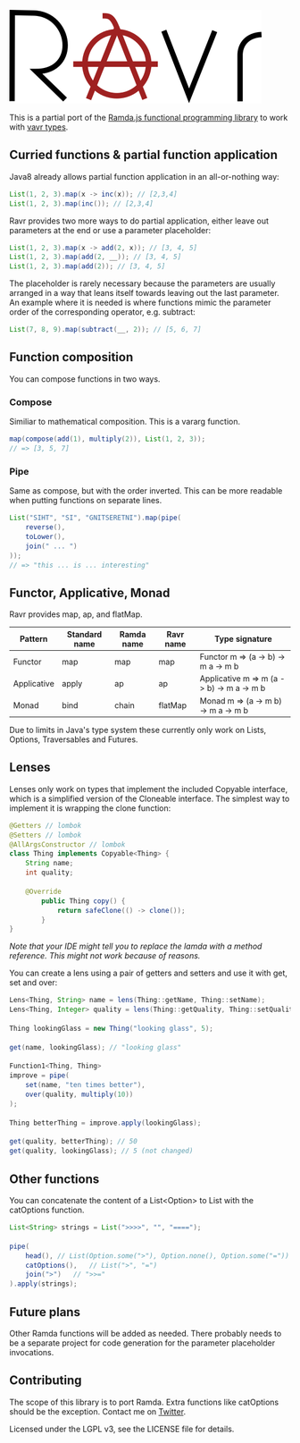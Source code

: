 ![ravr logo](ravr.png)

This is a partial port of the [Ramda.js functional programming library](http://ramdajs.com) to work with [vavr types](http://www.vavr.io).

## Curried functions & partial function application

Java8 already allows partial function application in an all-or-nothing way:

```java
List(1, 2, 3).map(x -> inc(x)); // [2,3,4]
List(1, 2, 3).map(inc()); // [2,3,4]
```

Ravr provides two more ways to do partial application, either leave out parameters at the end or use a parameter placeholder:

```java
List(1, 2, 3).map(x -> add(2, x)); // [3, 4, 5]
List(1, 2, 3).map(add(2, __)); // [3, 4, 5]
List(1, 2, 3).map(add(2)); // [3, 4, 5]
```

The placeholder is rarely necessary because the parameters are usually arranged in a way that leans itself towards leaving out the last parameter. An example where it is needed is where functions mimic the parameter order of the corresponding operator, e.g. subtract:

```java
List(7, 8, 9).map(subtract(__, 2)); // [5, 6, 7]
```

## Function composition

You can compose functions in two ways.

### Compose

Similiar to mathematical composition. This is a vararg function.

```java
map(compose(add(1), multiply(2)), List(1, 2, 3));
// => [3, 5, 7]
```

### Pipe

Same as compose, but with the order inverted. This can be more readable when putting functions on separate lines.

```java
List("SIHT", "SI", "GNITSERETNI").map(pipe(
	reverse(),
	toLower(),
	join(" ... ")
));
// => "this ... is ... interesting"
```

## Functor, Applicative, Monad

Ravr provides map, ap, and flatMap.

Pattern | Standard name | Ramda name | Ravr name | Type signature
------- | ------------- | ---------- | --------- | --------------
Functor | map           | map        | map       | Functor m => (a -> b) -> m a -> m b
Applicative | apply     | ap         | ap        | Applicative m => m (a -> b) -> m a -> m b
Monad   | bind          | chain      | flatMap   | Monad m => (a -> m b) -> m a -> m b

Due to limits in Java's type system these currently only work on Lists, Options, Traversables and Futures.

## Lenses

Lenses only work on types that implement the included Copyable interface, which is a simplified version of the Cloneable interface. The simplest way to implement it is wrapping the clone function:

```Java
@Getters // lombok
@Setters // lombok
@AllArgsConstructor // lombok
class Thing implements Copyable<Thing> {
	String name;
	int quality;

	@Override
        public Thing copy() {
            return safeClone(() -> clone());
        }
}
```

_Note that your IDE might tell you to replace the lamda with a method reference. This might not work because of reasons._

You can create a lens using a pair of getters and setters and use it with get, set and over:

```java
Lens<Thing, String> name = lens(Thing::getName, Thing::setName);
Lens<Thing, Integer> quality = lens(Thing::getQuality, Thing::setQuality);

Thing lookingGlass = new Thing("looking glass", 5);

get(name, lookingGlass); // "looking glass"

Function1<Thing, Thing>
improve = pipe(
	set(name, "ten times better"),
	over(quality, multiply(10))
);

Thing betterThing = improve.apply(lookingGlass);

get(quality, betterThing); // 50
get(quality, lookingGlass); // 5 (not changed)
```

## Other functions

You can concatenate the content of a List<Option<X>> to List<X> with the catOptions function.

```java
List<String> strings = List(">>>>", "", "====");

pipe(
	head(),	// List(Option.some(">"), Option.none(), Option.some("="))
	catOptions(),	// List(">", "=")
	join(">")	// ">>="
).apply(strings);
```

## Future plans

Other Ramda functions will be added as needed. There probably needs to be a separate project for code generation for the parameter placeholder invocations.

## Contributing

The scope of this library is to port Ramda. Extra functions like catOptions should be the exception. Contact me on [Twitter](https://twitter.com/rednifre).

Licensed under the LGPL v3, see the LICENSE file for details.
